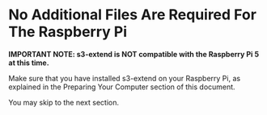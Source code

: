 # No Additional Files Are Required For The Raspberry Pi

**IMPORTANT NOTE: s3-extend is NOT compatible with the Raspberry Pi 5 at this time.**

Make sure that you have installed s3-extend on your Raspberry Pi,
as explained in the Preparing Your Computer section of this document.

You may skip to the next section.
 




